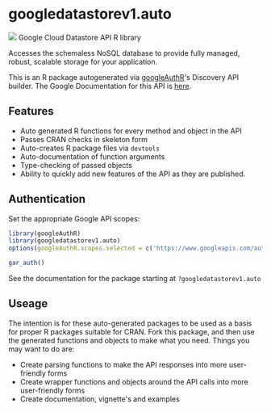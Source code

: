 # googledatastorev1.auto
![](http://www.google.com/images/icons/product/search-32.gif)
Google Cloud Datastore API R library

Accesses the schemaless NoSQL database to provide fully managed, robust, scalable storage for your application.

This is an R package autogenerated via [googleAuthR](http://code.markedmondson.me/googleAuthR)'s Discovery API builder. 
The Google Documentation for this API is [here](https://cloud.google.com/datastore/).

## Features 
 * Auto generated R functions for every method and object in the API
 * Passes CRAN checks in skeleton form
 * Auto-creates R package files via `devtools`
 * Auto-documentation of function arguments
 * Type-checking of passed objects
 * Ability to quickly add new features of the API as they are published.

## Authentication
Set the appropriate Google API scopes:

```r
library(googleAuthR)
library(googledatastorev1.auto)
options(googleAuthR.scopes.selected = c('https://www.googleapis.com/auth/cloud-platform', 'https://www.googleapis.com/auth/datastore'))

gar_auth()
```
 See the documentation for the package starting at `?googledatastorev1.auto`
## Useage
The intention is for these auto-generated packages to be used as a basis for proper R packages suitable for CRAN.
Fork this package, and then use the generated functions and objects to make what you need.
Things you may want to do are:
* Create parsing functions to make the API responses into more user-friendly forms
* Create wrapper functions and objects around the API calls into more user-friendly forms
* Create documentation, vignette's and examples

